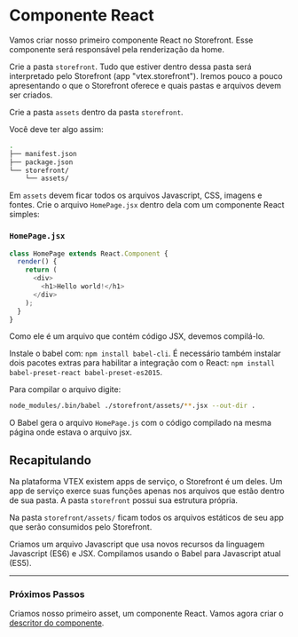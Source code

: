 # Componente React

Vamos criar nosso primeiro componente React no Storefront. Esse componente será responsável pela renderização da home.

Crie a pasta `storefront`. Tudo que estiver dentro dessa pasta será interpretado pelo Storefront (app "vtex.storefront"). Iremos pouco a pouco apresentando o que o Storefront oferece e quais pastas e arquivos devem ser criados.

Crie a pasta `assets` dentro da pasta `storefront`.

Você deve ter algo assim:

```sh
.
├── manifest.json
├── package.json
└── storefront/
    └── assets/
```

Em `assets` devem ficar todos os arquivos Javascript, CSS, imagens e fontes. Crie o arquivo `HomePage.jsx` dentro dela com um componente React simples:

### `HomePage.jsx`

```js
class HomePage extends React.Component {
  render() {
    return (
      <div>
        <h1>Hello world!</h1>
      </div>
    );
  }
}
```

Como ele é um arquivo que contém código JSX, devemos compilá-lo.

Instale o babel com: `npm install babel-cli`. É necessário também instalar dois pacotes extras para habilitar a integração com o React: `npm install babel-preset-react babel-preset-es2015`.

Para compilar o arquivo digite:

```sh
node_modules/.bin/babel ./storefront/assets/**.jsx --out-dir .
```

O Babel gera o arquivo `HomePage.js` com o código compilado na mesma página onde estava o arquivo jsx.

## Recapitulando

Na plataforma VTEX existem apps de serviço, o Storefront é um deles. Um app de serviço exerce suas funções apenas nos arquivos que estão dentro de sua pasta. A pasta `storefront` possui sua estrutura própria.

Na pasta `storefront/assets/` ficam todos os arquivos estáticos de seu app que serão consumidos pelo Storefront.

Criamos um arquivo Javascript que usa novos recursos da linguagem Javascript (ES6) e JSX. Compilamos usando o Babel para Javascript atual (ES5).

---

### Próximos Passos

Criamos nosso primeiro asset, um componente React. Vamos agora criar o [descritor do componente](descritor-de-componente.html).
